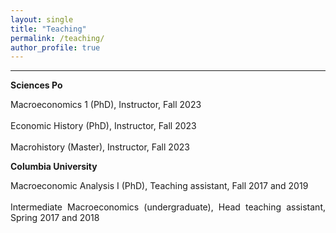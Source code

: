 ```yaml
---
layout: single
title: "Teaching"
permalink: /teaching/
author_profile: true
---
```

<hr />

<p style='text-align: justify;'><b>Sciences Po</b></p>

<p style='text-align: justify;'>Macroeconomics 1 (PhD), Instructor, Fall 2023<br>
<br>
Economic History (PhD), Instructor, Fall 2023<br>
<br>
Macrohistory (Master), Instructor, Fall 2023</p>

<p style='text-align: justify;'><b>Columbia University</b></p>

<p style='text-align: justify;'>Macroeconomic Analysis I (PhD), Teaching assistant, Fall 2017 and 2019<br>
<br>
Intermediate Macroeconomics (undergraduate), Head teaching assistant, Spring 2017 and 2018</p>
